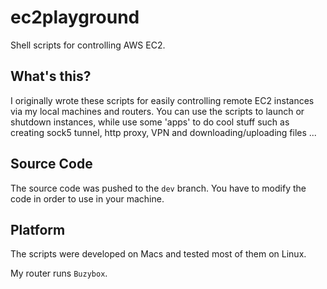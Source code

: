 ec2playground
=============

Shell scripts for controlling AWS EC2.

## What's this?

I originally wrote these scripts for easily controlling remote EC2 instances via my local machines and routers. You can use the scripts to launch or shutdown instances, while use some 'apps' to do cool stuff such as creating sock5 tunnel, http proxy, VPN and downloading/uploading files ...

## Source Code

The source code was pushed to the `dev` branch. You have to modify the code in order to use in your machine.

## Platform

The scripts were developed on Macs and tested most of them on Linux.

My router runs `Buzybox`.
